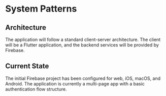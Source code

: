 # System Patterns

## Architecture

The application will follow a standard client-server architecture. The client will be a Flutter application, and the backend services will be provided by Firebase.

## Current State

The initial Firebase project has been configured for web, iOS, macOS, and Android. The application is currently a multi-page app with a basic authentication flow structure. 